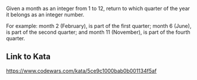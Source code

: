 Given a month as an integer from 1 to 12, return to which quarter of the year it belongs as an integer number.

For example: month 2 (February), is part of the first quarter; month 6 (June), is part of the second quarter; and month 11 (November), is part of the fourth quarter.

## Link to Kata
https://www.codewars.com/kata/5ce9c1000bab0b001134f5af